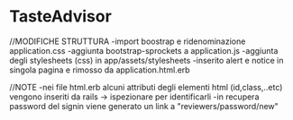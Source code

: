 # TasteAdvisor

//MODIFICHE STRUTTURA
-import boostrap e ridenominazione application.css
-aggiunta bootstrap-sprockets a application.js
-aggiunta degli stylesheets (css) in app/assets/stylesheets 
-inserito alert e notice in singola pagina e rimosso da application.html.erb

//NOTE
-nei file html.erb alcuni attributi degli elementi html (id,class,..etc) vengono inseriti da rails -> ispezionare per identificarli
-in recupera password del signin viene generato un link a "reviewers/password/new" 